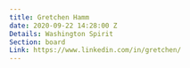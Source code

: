 ```yaml
---
title: Gretchen Hamm
date: 2020-09-22 14:28:00 Z
Details: Washington Spirit
Section: board
Link: https://www.linkedin.com/in/gretchen/
---
```


